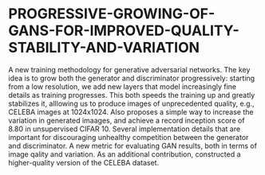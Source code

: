 # PROGRESSIVE-GROWING-OF-GANS-FOR-IMPROVED-QUALITY-STABILITY-AND-VARIATION

A new training methodology for generative adversarial networks. 
The key idea is to grow both the generator and discriminator progressively: starting from a low resolution, we add new layers that model increasingly fine details as
training progresses. This both speeds the training up and greatly stabilizes it, alllowing us to produce images of unprecedented quality, e.g., CELEBA images at
1024x1024.
Also proposes a simple way to increase the variation in generated imaages, and achieve a record inception score of 8.80 in unsupervised CIFAR 10.
Several implementation details that are important for discouraging unhealthy competition between the generator and discriminator.
A new metric for evaluating GAN results, both in terms of image qality and variation. As an additional contribution, constructed a higher-quality version of 
the CELEBA dataset.
